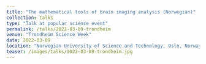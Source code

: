 ```yaml
---
title: "The mathematical tools of brain imaging analysis (Norwegian)"
collection: talks
type: "Talk at popular science event"
permalink: /talks/2022-03-09-trondheim
venue: "Trondheim Science Week"
date: 2022-03-09
location: "Norwegian University of Science and Technology, Oslo, Norway"
teaser: /images/talks/2022-03-09-trondheim.jpg
---
```

